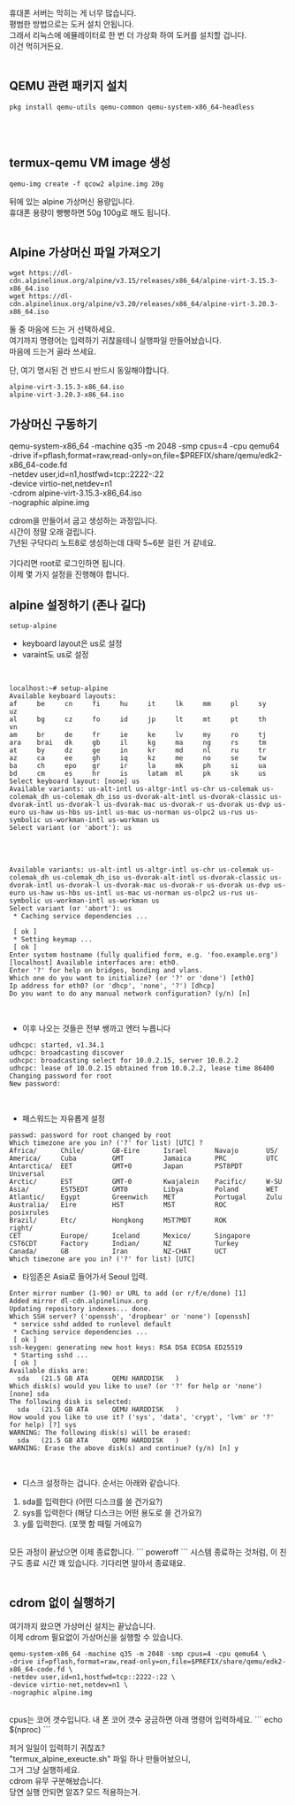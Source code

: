 휴대폰 서버는 막히는 게 너무 많습니다.<br>
평범한 방법으로는 도커 설치 안됩니다.<br>
그래서 리눅스에 에뮬레이터로 한 번 더 가상화 하여 도커를 설치할 겁니다.<br>
이건 먹히거든요.<br><br>

## QEMU 관련 패키지 설치
```
pkg install qemu-utils qemu-common qemu-system-x86_64-headless
```
<br><br>

## termux-qemu VM image 생성
```
qemu-img create -f qcow2 alpine.img 20g
```
뒤에 있는 alpine 가상머신 용량입니다.<br>
휴대폰 용량이 빵빵하면 50g 100g로 해도 됩니다.
<br><br>

## Alpine 가상머신 파일 가져오기
```
wget https://dl-cdn.alpinelinux.org/alpine/v3.15/releases/x86_64/alpine-virt-3.15.3-x86_64.iso
wget https://dl-cdn.alpinelinux.org/alpine/v3.20/releases/x86_64/alpine-virt-3.20.3-x86_64.iso
```

둘 중 마음에 드는 거 선택하세요.<br>
여기까지 명령어는 입력하기 귀찮을테니 실행파일 만들어놨습니다.<br>
마음에 드는거 골라 쓰세요.<br>

단, 여기 명시된 건 반드시 반드시 동일해야합니다.
```
alpine-virt-3.15.3-x86_64.iso
alpine-virt-3.20.3-x86_64.iso
```

## 가상머신 구동하기
qemu-system-x86_64 -machine q35 -m 2048 -smp cpus=4 -cpu qemu64 \
-drive if=pflash,format=raw,read-only=on,file=$PREFIX/share/qemu/edk2-x86_64-code.fd \
-netdev user,id=n1,hostfwd=tcp::2222-:22 \
-device virtio-net,netdev=n1 \
-cdrom alpine-virt-3.15.3-x86_64.iso \
-nographic alpine.img

cdrom을 만들어서 굽고 생성하는 과정입니다.<br>
시간이 정말 오래 걸립니다.<br>
7년된 구닥다리 노트8로 생성하는데 대략 5~6분 걸린 거 같네요.<br><br>
기다리면 root로 로그인하면 됩니다.<br>
이제 몇 가지 설정을 진행해야 합니다.

## alpine 설정하기 (존나 길다)
```
setup-alpine
```
- keyboard layout은 us로 설정
- varaint도 us로 설정
<br>

```
localhost:~# setup-alpine
Available keyboard layouts:
af     be     cn     fi     hu     it     lk     mm     pl     sy     uz
al     bg     cz     fo     id     jp     lt     mt     pt     th     vn
am     br     de     fr     ie     ke     lv     my     ro     tj
ara    brai   dk     gb     il     kg     ma     ng     rs     tm
at     by     dz     ge     in     kr     md     nl     ru     tr
az     ca     ee     gh     iq     kz     me     no     se     tw
ba     ch     epo    gr     ir     la     mk     ph     si     ua
bd     cm     es     hr     is     latam  ml     pk     sk     us
Select keyboard layout: [none] us
Available variants: us-alt-intl us-altgr-intl us-chr us-colemak us-colemak_dh us-colemak_dh_iso us-dvorak-alt-intl us-dvorak-classic us-dvorak-intl us-dvorak-l us-dvorak-mac us-dvorak-r us-dvorak us-dvp us-euro us-haw us-hbs us-intl us-mac us-norman us-olpc2 us-rus us-symbolic us-workman-intl us-workman us
Select variant (or 'abort'): us
```
<br><br>

```
Available variants: us-alt-intl us-altgr-intl us-chr us-colemak us-colemak_dh us-colemak_dh_iso us-dvorak-alt-intl us-dvorak-classic us-dvorak-intl us-dvorak-l us-dvorak-mac us-dvorak-r us-dvorak us-dvp us-euro us-haw us-hbs us-intl us-mac us-norman us-olpc2 us-rus us-symbolic us-workman-intl us-workman us
Select variant (or 'abort'): us
 * Caching service dependencies ...

 [ ok ]
 * Setting keymap ...
 [ ok ]
Enter system hostname (fully qualified form, e.g. 'foo.example.org') [localhost] Available interfaces are: eth0.
Enter '?' for help on bridges, bonding and vlans.
Which one do you want to initialize? (or '?' or 'done') [eth0]
Ip address for eth0? (or 'dhcp', 'none', '?') [dhcp]
Do you want to do any manual network configuration? (y/n) [n]
```
<br>

- 이후 나오는 것들은 전부 쌩까고 엔터 누릅니다<br>

```
udhcpc: started, v1.34.1
udhcpc: broadcasting discover
udhcpc: broadcasting select for 10.0.2.15, server 10.0.2.2
udhcpc: lease of 10.0.2.15 obtained from 10.0.2.2, lease time 86400
Changing password for root
New password:
```
<br>

- 패스워드는 자유롭게 설정

```
passwd: password for root changed by root
Which timezone are you in? ('?' for list) [UTC] ?
Africa/      Chile/       GB-Eire      Israel       Navajo       US/
America/     Cuba         GMT          Jamaica      PRC          UTC
Antarctica/  EET          GMT+0        Japan        PST8PDT      Universal
Arctic/      EST          GMT-0        Kwajalein    Pacific/     W-SU
Asia/        EST5EDT      GMT0         Libya        Poland       WET
Atlantic/    Egypt        Greenwich    MET          Portugal     Zulu
Australia/   Eire         HST          MST          ROC          posixrules
Brazil/      Etc/         Hongkong     MST7MDT      ROK          right/
CET          Europe/      Iceland      Mexico/      Singapore
CST6CDT      Factory      Indian/      NZ           Turkey
Canada/      GB           Iran         NZ-CHAT      UCT
Which timezone are you in? ('?' for list) [UTC]
```

- 타임존은 Asia로 들어가서 Seoul 입력.


```
Enter mirror number (1-90) or URL to add (or r/f/e/done) [1]
Added mirror dl-cdn.alpinelinux.org
Updating repository indexes... done.
Which SSH server? ('openssh', 'dropbear' or 'none') [openssh]
 * service sshd added to runlevel default
 * Caching service dependencies ...
 [ ok ]
ssh-keygen: generating new host keys: RSA DSA ECDSA ED25519
 * Starting sshd ...
 [ ok ]
Available disks are:
  sda   (21.5 GB ATA      QEMU HARDDISK   )
Which disk(s) would you like to use? (or '?' for help or 'none') [none] sda
The following disk is selected:
  sda   (21.5 GB ATA      QEMU HARDDISK   )
How would you like to use it? ('sys', 'data', 'crypt', 'lvm' or '?' for help) [?] sys
WARNING: The following disk(s) will be erased:
  sda   (21.5 GB ATA      QEMU HARDDISK   )
WARNING: Erase the above disk(s) and continue? (y/n) [n] y
```
<br>

- 디스크 설정하는 겁니다. 순서는 아래와 같습니다.
1. sda를 입력한다 (어떤 디스크를 쓸 건가요?)
2. sys를 입력한다 (해당 디스크는 어떤 용도로 쓸 건가요?)
3. y를 입력한다. (포맷 함 때릴 거에요?)


<br>
모든 과정이 끝났으면 이제 종료합니다.
```
poweroff
```
시스템 종료하는 것처럼, 이 친구도 종료 시간 꽤 있습니다.
기다리면 알아서 종료돼요.
<br><br>

## cdrom 없이 실행하기
여기까지 왔으면 가상머신 설치는 끝났습니다.<br>
이제 cdrom 필요없이 가상머신을 실행할 수 있습니다.

```
qemu-system-x86_64 -machine q35 -m 2048 -smp cpus=4 -cpu qemu64 \
-drive if=pflash,format=raw,read-only=on,file=$PREFIX/share/qemu/edk2-x86_64-code.fd \
-netdev user,id=n1,hostfwd=tcp::2222-:22 \
-device virtio-net,netdev=n1 \
-nographic alpine.img
```
<br>
cpus는 코어 갯수입니다.
내 폰 코어 갯수 궁금하면 아래 명령어 입력하세요.
```
echo $(nproc)
```

저거 일일이 입력하기 귀찮죠?<br> 
"termux_alpine_exeucte.sh" 파일 하나 만들어놨으니,<br>
그거 그냥 실행하세요.<br>
cdrom 유무 구분해놨습니다.<br>
당연 실행 안되면 알죠? 모드 적용하는거.<br>
